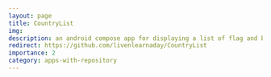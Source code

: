 ```yaml
---
layout: page
title: CountryList
img:
description: an android compose app for displaying a list of flag and bookmarking fav flags
redirect: https://github.com/livenlearnaday/CountryList
importance: 2
category: apps-with-repository
---
```

